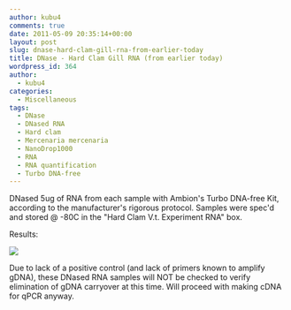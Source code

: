 ```yaml
---
author: kubu4
comments: true
date: 2011-05-09 20:35:14+00:00
layout: post
slug: dnase-hard-clam-gill-rna-from-earlier-today
title: DNase - Hard Clam Gill RNA (from earlier today)
wordpress_id: 364
author:
  - kubu4
categories:
  - Miscellaneous
tags:
  - DNase
  - DNased RNA
  - Hard clam
  - Mercenaria mercenaria
  - NanoDrop1000
  - RNA
  - RNA quantification
  - Turbo DNA-free
---
```


DNased 5ug of RNA from each sample with Ambion's Turbo DNA-free Kit, according to the manufacturer's rigorous protocol. Samples were spec'd and stored @ -80C in the "Hard Clam V.t. Experiment RNA" box.

Results:

![](https://eagle.fish.washington.edu/Arabidopsis/RNA%20Spec%20Readings/20110511%20DNased%20Hard%20Clam%20Gill%20RNA%20ODs.jpg)

Due to lack of a positive control (and lack of primers known to amplify gDNA), these DNased RNA samples will NOT be checked to verify elimination of gDNA carryover at this time. Will proceed with making cDNA for qPCR anyway.
